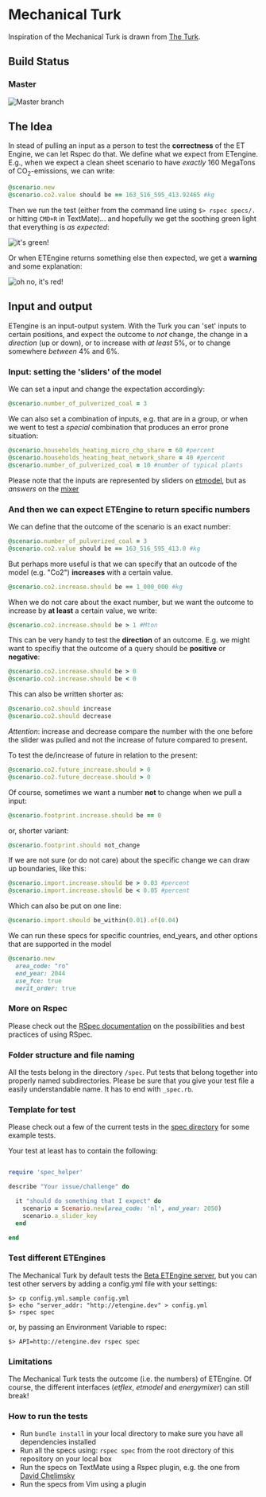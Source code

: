 # Mechanical Turk

Inspiration of the Mechanical Turk is drawn from [The Turk](http://en.wikipedia.org/wiki/The_Turk).

## Build Status

### Master
![Master branch](https://semaphoreapp.com/api/v1/projects/a66422bf78c61fdcff71af305d38503f2779f5b6/16711/badge.png)

## The Idea

In stead of pulling an input as a person to test the **correctness** of the ET Engine, we can let Rspec do that. We define
what we expect from ETengine. E.g., when we expect a clean sheet scenario to
have *exactly* 160 MegaTons of CO<sub>2</sub>-emissions, we can write:

````ruby
@scenario.new
@scenario.co2.value should be == 163_516_595_413.92465 #kg
````

Then we run the test (either from the command line using `$> rspec specs/.` or hitting `CMD+R` in TextMate)...
and hopefully we get the soothing green light that everything is *as expected*:

![it's green!](http://f.cl.ly/items/27252h3o191P2o142y0o/Screen%20Shot%202012-03-07%20at%209.17.00%20AM.png)

Or when ETEngine returns something else then expected, we get a **warning** and
some explanation:

![oh no, it's red!](http://f.cl.ly/items/0y4307374716291x3f3v/Screen%20Shot%202012-03-07%20at%209.27.49%20AM.png)

## Input and output

ETengine is an input-output system. With the Turk you can 'set' inputs
to certain positions, and expect the outcome to
*not* change, the change in a *direction* (up or down), or to increase with *at least*
5%, or to change somewhere *between* 4% and 6%.

### Input: setting the 'sliders' of the model

We can set a input and change the expectation accordingly:

````ruby
@scenario.number_of_pulverized_coal = 3
````

We can also set a combination of inputs, e.g. that are in a group,
or when we went to test a *special* combination that produces an
error prone situation:

````ruby
@scenario.households_heating_micro_chp_share = 60 #percent
@scenario.households_heating_heat_network_share = 40 #percent
@scenario.number_of_pulverized_coal = 10 #number of typical plants
````

Please note that the inputs are represented by sliders on
[etmodel](http://et-model.com), but as *answers* on the
[mixer](http://mixer.et-model.com)

### And then we can expect ETEngine to return specific numbers

We can define that the outcome of the scenario is an exact number:

````ruby
@scenario.number_of_pulverized_coal = 3
@scenario.co2.value should be == 163_516_595_413.0 #kg
````

But perhaps more useful is that we can specify that an outcode of the
model (e.g. "Co2") **increases** with a certain value.

````ruby
@scenario.co2.increase.should be == 1_000_000 #kg
````

When we do not care about the exact number, but we want the outcome to
increase by **at least** a certain value, we write:

````ruby
@scenario.co2.increase.should be > 1 #Mton
````

This can be very handy to test the **direction** of an outcome. E.g. we might
want to specifiy that the outcome of a query should be **positive** or
**negative**:

````ruby
@scenario.co2.increase.should be > 0
@scenario.co2.increase.should be < 0
````

This can also be written shorter as:

````ruby
@scenario.co2.should increase
@scenario.co2.should decrease
````

*Attention*: increase and decrease compare the number with the one before the slider was pulled and not the increase of future compared to present.

To test the de/increase of future in relation to the present:

````ruby
@scenario.co2.future_increase.should > 0
@scenario.co2.future_decrease.should > 0
````

Of course, sometimes we want a number **not** to change when we pull a
input:

````ruby
@scenario.footprint.increase.should be == 0
````

or, shorter variant:

````ruby
@scenario.footprint.should not_change
````

If we are not sure (or do not care) about the specific change we can
draw up boundaries, like this:

````ruby
@scenario.import.increase.should be > 0.03 #percent
@scenario.import.increase.should be < 0.05 #percent
````
Which can also be put on one line:

````ruby
@scenario.import.should be_within(0.01).of(0.04)
````
We can run these specs for specific countries, end_years, and other options that
are supported in the model

````ruby
@scenario.new
  area_code: "ro"
  end_year: 2044
  use_fce: true
  merit_order: true
````

### More on Rspec

Please check out the [RSpec documentation](https://www.relishapp.com/rspec)
on the possibilities and best practices of using RSpec.

### Folder structure and file naming

All the tests belong in the directory `/spec`. Put tests that belong together into
properly named subdirectories. Please be sure that you give your test file a
easily understandable name. It has to end with `_spec.rb`.

### Template for test

Please check out a few of the current tests in the
[spec directory](https://github.com/dennisschoenmakers/mechanical_turk/tree/master/spec)
for some example tests.

Your test at least has to contain the following:

````ruby

require 'spec_helper'

describe "Your issue/challenge" do

  it "should do something that I expect" do
    scenario = Scenario.new(area_code: 'nl', end_year: 2050)
    scenario.a_slider_key
  end

end
````

### Test different ETEngines

The Mechanical Turk by default tests the
[Beta ETEngine server](http://beta.et-engine.com), but you can test other servers by
adding a config.yml file with your settings:

````
$> cp config.yml.sample config.yml
$> echo "server_addr: "http://etengine.dev" > config.yml
$> rspec spec
````

or, by passing an Environment Variable to rspec:

````
$> API=http://etengine.dev rspec spec
````

### Limitations

The Mechanical Turk tests the outcome (i.e. the numbers) of ETEngine. Of course, the different
interfaces (*etflex*, *etmodel* and *energymixer*) can still break!

### How to run the tests

* Run `bundle install` in your local directory to make sure you have all dependencies installed
* Run all the specs using: `rspec spec` from the root directory of this repository
on your local box
* Run the specs on TextMate using a Rspec plugin, e.g. the one from
  [David Chelimsky](https://github.com/rspec/rspec-tmbundle)
* Run the specs from Vim using a plugin
